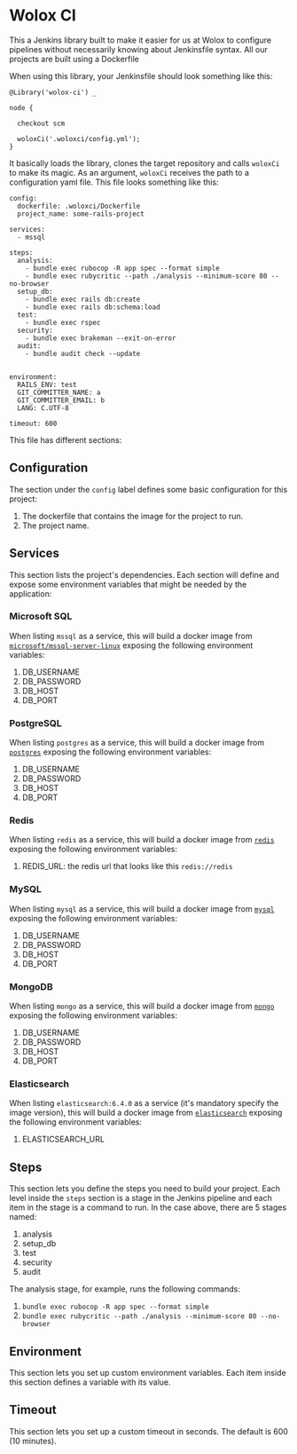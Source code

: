 # Wolox CI

This a Jenkins library built to make it easier for us at Wolox to configure pipelines without necessarily knowing about Jenkinsfile syntax.
All our projects are built using a Dockerfile

When using this library, your Jenkinsfile should look something like this:

```
@Library('wolox-ci') _

node {

  checkout scm

  woloxCi('.woloxci/config.yml');
}
```

It basically loads the library, clones the target repository and calls `woloxCi` to make its magic.
As an argument, `woloxCi` receives the path to a configuration yaml file.
This file looks something like this:

```
config:
  dockerfile: .woloxci/Dockerfile
  project_name: some-rails-project

services:
  - mssql

steps:
  analysis:
    - bundle exec rubocop -R app spec --format simple
    - bundle exec rubycritic --path ./analysis --minimum-score 80 --no-browser
  setup_db:
    - bundle exec rails db:create
    - bundle exec rails db:schema:load
  test:
    - bundle exec rspec
  security:
    - bundle exec brakeman --exit-on-error
  audit:
    - bundle audit check --update


environment:
  RAILS_ENV: test
  GIT_COMMITTER_NAME: a
  GIT_COMMITTER_EMAIL: b
  LANG: C.UTF-8

timeout: 600
```

This file has different sections:

## Configuration

The section under the `config` label defines some basic configuration for this project:
1. The dockerfile that contains the image for the project to run.
2. The project name.

## Services

This section lists the project's dependencies. Each section will define and expose some environment variables that might be needed by the application:

### Microsoft SQL

When listing `mssql` as a service, this will build a docker image from [`microsoft/mssql-server-linux`](https://hub.docker.com/r/microsoft/mssql-server-linux/) exposing the following environment variables:

1. DB_USERNAME
2. DB_PASSWORD
3. DB_HOST
4. DB_PORT

### PostgreSQL

When listing `postgres` as a service, this will build a docker image from [`postgres`](https://hub.docker.com/_/postgres/) exposing the following environment variables:

1. DB_USERNAME
2. DB_PASSWORD
3. DB_HOST
4. DB_PORT

### Redis

When listing `redis` as a service, this will build a docker image from [`redis`](https://hub.docker.com/_/redis/) exposing the following environment variables:

1. REDIS_URL: the redis url that looks like this `redis://redis`

### MySQL

When listing `mysql` as a service, this will build a docker image from [`mysql`](https://hub.docker.com/_/mysql/) exposing the following environment variables:

1. DB_USERNAME
2. DB_PASSWORD
3. DB_HOST
4. DB_PORT

### MongoDB

When listing `mongo` as a service, this will build a docker image from [`mongo`](https://hub.docker.com/_/mongo/) exposing the following environment variables:

1. DB_USERNAME
2. DB_PASSWORD
3. DB_HOST
4. DB_PORT

### Elasticsearch

When listing `elasticsearch:6.4.0` as a service (it's mandatory specify the image version), this will build a docker image from [`elasticsearch`](https://www.docker.elastic.co/) exposing the following environment variables:

1. ELASTICSEARCH_URL

## Steps

This section lets you define the steps you need to build your project. Each level inside the `steps` section is a stage in the Jenkins pipeline and each item in the stage is a command to run. In the case above, there are 5 stages named:

1. analysis
2. setup_db
3. test
4. security
5. audit


The analysis stage, for example, runs the following commands:

1. `bundle exec rubocop -R app spec --format simple`
2. `bundle exec rubycritic --path ./analysis --minimum-score 80 --no-browser`


## Environment

This section lets you set up custom environment variables. Each item inside this section defines a variable with its value.

## Timeout

This section lets you set up a custom timeout in seconds. The default is 600 (10 minutes).

